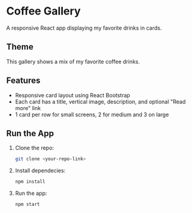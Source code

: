 # Coffee Gallery

A responsive React app displaying my favorite drinks in cards.

## Theme
This gallery shows a mix of my favorite coffee drinks.

## Features
- Responsive card layout using React Bootstrap
- Each card has a title, vertical image, description, and optional "Read more" link
- 1 card per row for small screens, 2 for medium and 3 on large

## Run the App
1. Clone the repo:
   ```bash
   git clone <your-repo-link>

2. Install dependecies:
   ```bash
   npm install

3. Run the app:
   ```bash
   npm start
   
